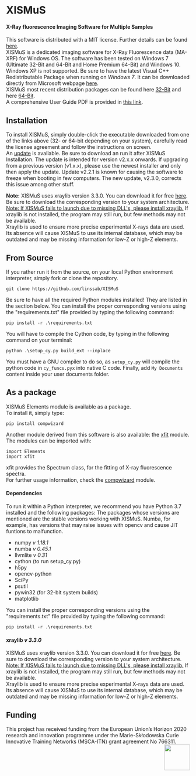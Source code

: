 # XISMuS
#### X-Ray fluorescence Imaging Software for Multiple Samples

This software is distributed with a MIT license. Further details can be found [here](../master/LICENSE).\
XISMuS is a dedicated imaging software for X-Ray Fluorescence data (MA-XRF) for Windows OS. The software has been tested on Windows 7 (Ultimate 32-Bit and 64-Bit and Home Premium 64-Bit) and Windows 10. Windows XP is not supported. Be sure to have the latest Visual C++ Redistributable Package when running on *Windows 7*. It can be downloaded directly from Microsoft webpage [here](https://www.microsoft.com/en-us/download/details.aspx?id=40784).\
XISMuS most recent distribution packages can be found here [32-Bit][x86] and here [64-Bit][x64].\
A comprehensive User Guide PDF is provided in [this link][UserGuide].

## Installation
To install XISMuS, simply double-click the executable downloaded from one of the links above (32- or 64-bit depending on your system), carefully read the license agreement and follow the instructions on screen.\
An [update][PATCH] is available. Be sure to download an run it after XISMuS Installation. The update is intended for version v2.x.x onwards. If upgrading from a previous version (v1.x.x), please use the newest installer and only then apply the update. Update v2.2.1 is known for causing the software to freeze when booting in few computers. The new update, v2.3.0, corrects this issue among other stuff.

**Note:** XISMuS uses xraylib version 3.3.0. You can download it for free [here][xraylib]. Be sure to download the corresponding version to your system architecture.<ins> Note: If XISMuS fails to launch due to missing DLL's, please install xraylib.</ins>
If xraylib is not installed, the program may still run, but few methods may not be available.\
Xraylib is used to ensure more precise experimental X-rays data are used. Its absence will cause XISMuS to use its internal database, which may be outdated and may be missing information for low-Z or high-Z elements.

## From Source
If you rather run it from the source, on your local Python environment interpreter, simply fork or clone the repository.

`git clone https://github.com/linssab/XISMuS`

Be sure to have all the required Python modules installed! They are listed in the section below.
You can install the proper corresponding versions using the "requirements.txt" file provided by typing the following command:

`pip install -r .\requirements.txt`

You will have to compile the Cython code, by typing in the following command on your terminal:

`python .\setup_cy.py build_ext --inplace`

You must have a GNU compiler to do so, as `setup_cy.py` will compile the python code in `cy_funcs.pyx` into native C code.
Finally, add `My Documents` content inside your user documents folder.

## As a package
XISMuS Elements module is available as a package.\
To install it, simply type:

`pip install compwizard`

Another module derived from this software is also available: the [xfit][xfit] module.\
The modules can be imported with:

```python-repl=
import Elements
import xfit
```

xfit provides the Spectrum class, for the fitting of X-ray fluorescence spectra.\
For further usage information, check the [compwizard][compwizard] module.

#### Dependencies

To run it within a Python interpreter, we recommend you have Python 3.7 installed and the following packages:
The packages whose versions are mentioned are the stable versions working with XISMuS. Numba, for example, has versions that may raise  issues with opencv and cause JIT funtions to malfunction.
* numpy _v 1.18.1_
* numba _v 0.45.1_
* llvmlite _v 0.31_
* cython (to run setup_cy.py)
* h5py
* opencv-python
* SciPy
* psutil
* pywin32 (for 32-bit system builds)
* matplotlib

You can install the proper corresponding versions using the "requirements.txt" file provided by typing the following command:

`pip install -r .\requirements.txt`


#### xraylib _v 3.3.0_
XISMuS uses xraylib version 3.3.0. You can download it for free [here][xraylib]. Be sure to download the corresponding version to your system architecture. <ins>Note: If XISMuS fails to launch due to missing DLL's, please install xraylib.</ins>
If xraylib is not installed, the program may still run, but few methods may not be available.\
Xraylib is used to ensure more precise experimental X-rays data are used. Its absence will cause XISMuS to use its internal database, which may be outdated and may be missing information for low-Z or high-Z elements.

[xraylib]: http://lvserver.ugent.be/xraylib/
[x64]: https://sourceforge.net/projects/xismus/files/XISMuSx64_2.0.0_Setup.exe/download
[x86]: https://sourceforge.net/projects/xismus/files/XISMuSx86_2.0.0_Setup.exe/download
[PATCH]: https://sourceforge.net/projects/xismus/files/XISMuS-v2.5.0-Update.exe/download
[UserGuide]: https://sourceforge.net/projects/xismus/files/XISMuS_User_Manual_2.4.0.pdf/download
[compwizard]: https://pypi.org/project/compwizard/
[xfit]: https://pypi.org/project/xfit/

## Funding
This project has received funding from the European Union’s Horizon 2020 research and innovation programme under the Marie-Skłodowska Curie Innovative Training Networks (MSCA-ITN) grant agreement No 766311.<img align="right" src="https://github.com/linssab/XISMuS/blob/master/images/msca_itn.png?raw=true" width="70px"></img>

